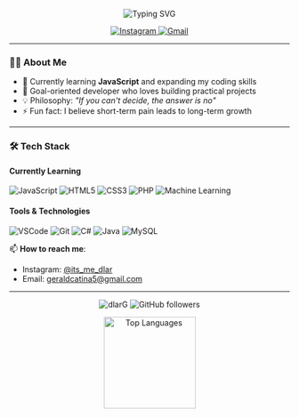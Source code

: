<p align="center">
  <img src="https://readme-typing-svg.demolab.com?font=Fira+Code&pause=1000&width=445&lines=Hello+there.+My+name+is+Gerald+Catina" alt="Typing SVG" />
</p>

<p align="center">
  <a href="https://www.instagram.com/its_me_dlar/">
    <img src="https://img.shields.io/badge/Instagram-E4405F?style=for-the-badge&logo=instagram&logoColor=white" alt="Instagram"/>
  </a>
  <a href="mailto:geraldcatina5@gmail.com">
    <img src="https://img.shields.io/badge/Gmail-D14836?style=for-the-badge&logo=gmail&logoColor=white" alt="Gmail"/>
  </a>
</p>

---

### 🧑‍💻 About Me
- 🌱 Currently learning **JavaScript** and expanding my coding skills
- 🎯 Goal-oriented developer who loves building practical projects
- 💡 Philosophy: *"If you can't decide, the answer is no"*
- ⚡ Fun fact: I believe short-term pain leads to long-term growth

---


### 🛠️ Tech Stack
#### Currently Learning
<p>
  <img src="https://img.shields.io/badge/JavaScript-F7DF1E?style=for-the-badge&logo=javascript&logoColor=black" alt="JavaScript"/>
  <img src="https://img.shields.io/badge/HTML5-E34F26?style=for-the-badge&logo=html5&logoColor=white" alt="HTML5"/>
  <img src="https://img.shields.io/badge/CSS3-1572B6?style=for-the-badge&logo=css3&logoColor=white" alt="CSS3"/>
  <img src="https://img.shields.io/badge/PHP-777BB4?style=for-the-badge&logo=php&logoColor=white" alt="PHP"/>
  <img src="https://img.shields.io/badge/Machine_Learning-FF6F00?style=for-the-badge&logo=tensorflow&logoColor=white" alt="Machine Learning"/>
</p>

#### Tools & Technologies
<p>
  <img src="https://img.shields.io/badge/VS_Code-007ACC?style=for-the-badge&logo=visual-studio-code&logoColor=white" alt="VSCode"/>
  <img src="https://img.shields.io/badge/Git-F05032?style=for-the-badge&logo=git&logoColor=white" alt="Git"/>
  <img src="https://img.shields.io/badge/C%23-239120?style=for-the-badge&logo=c-sharp&logoColor=white" alt="C#"/>
  <img src="https://img.shields.io/badge/Java-ED8B00?style=for-the-badge&logo=openjdk&logoColor=white" alt="Java"/>
  <img src="https://img.shields.io/badge/MySQL-4479A1?style=for-the-badge&logo=mysql&logoColor=white" alt="MySQL"/>
</p>

📫 **How to reach me**:
- Instagram: [@its_me_dlar](https://www.instagram.com/its_me_dlar/)
- Email: [geraldcatina5@gmail.com](mailto:geraldcatina5@gmail.com)

---

<p align="center">
  <img src="https://komarev.com/ghpvc/?username=dlarG&label=Profile%20views&color=0e75b6&style=flat" alt="dlarG" /> 
  <img src="https://img.shields.io/github/followers/dlarG?label=Follow&style=social" alt="GitHub followers"/>
</p>

<p align="center">
  <img src="https://github-readme-stats.vercel.app/api/top-langs/?username=dlarG&layout=compact&theme=radical" alt="Top Languages" height="165"/>
</p>
